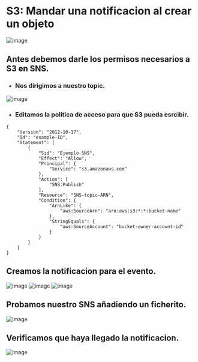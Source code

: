 # S3: Mandar una notificacion al crear un objeto
![image](https://github.com/user-attachments/assets/e1b1c87f-a0b2-46e4-abcd-11e57cd16694)

## Antes debemos darle los permisos necesarios a S3 en SNS.
- ### Nos dirigimos a nuestro topic.
![image](https://github.com/user-attachments/assets/439c0b75-1688-4a4b-9960-f0615237d171)

- ### Editamos la politica de acceso para que S3 pueda esrcibir.
```
{
    "Version": "2012-10-17",
    "Id": "example-ID",
    "Statement": [
        {
            "Sid": "Ejemplo SNS",
            "Effect": "Allow",
            "Principal": {
                "Service": "s3.amazonaws.com"
            },
            "Action": [
                "SNS:Publish"
            ],
            "Resource": "SNS-topic-ARN",
            "Condition": {
                "ArnLike": {
                    "aws:SourceArn": "arn:aws:s3:*:*:bucket-name"
                },
                "StringEquals": {
                    "aws:SourceAccount": "bucket-owner-account-id"
                }
            }
        }
    ]
} 
```

## Creamos la notificacion para el evento.
![image](https://github.com/user-attachments/assets/be748328-51fe-4049-a17c-590f71017fde)
![image](https://github.com/user-attachments/assets/26b58634-7984-4214-bd59-04038ccf0418)
![image](https://github.com/user-attachments/assets/888ffd85-f823-472f-ab08-d6523c6a789c)

## Probamos nuestro SNS añadiendo un ficherito.
![image](https://github.com/user-attachments/assets/aacdfb98-9d2f-4f57-a888-4baf578d65ee)

## Verificamos que haya llegado la notificacion.
![image](https://github.com/user-attachments/assets/b234cff8-75f8-424a-badf-5446eef7f273)
